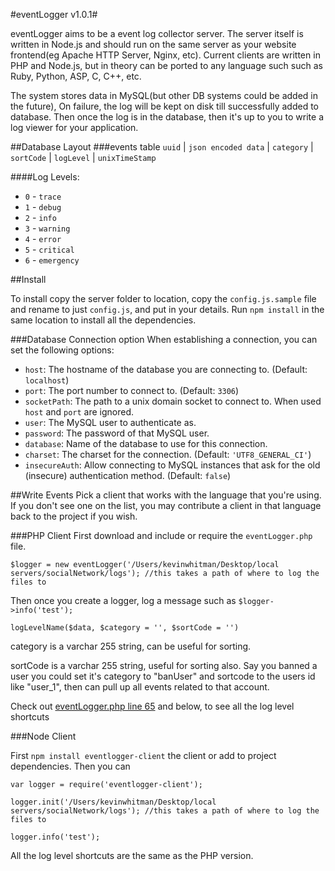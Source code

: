 #eventLogger v1.0.1#

eventLogger aims to be a event log collector server. The server itself is written in Node.js and should run on the same server as your website frontend(eg Apache HTTP Server, Nginx, etc). Current clients are written in PHP and Node.js, but in theory can be ported to any language such such as Ruby, Python, ASP, C, C++, etc.

The system stores data in MySQL(but other DB systems could be added in the future), On failure, the log will be kept on disk till successfully added to database. Then once the log is in the database, then it's up to you to write a log viewer for your application.

##Database Layout
###events table
`uuid` | `json encoded data` | `category` | `sortCode` | `logLevel` | `unixTimeStamp`

####Log Levels:
* `0` - `trace`
* `1` - `debug`
* `2` - `info`
* `3` - `warning`
* `4` - `error`
* `5` - `critical`
* `6` - `emergency`

##Install

To install copy the server folder to location, copy the `config.js.sample` file and rename to just `config.js`, and put in your details. Run `npm install` in the same location to install all the dependencies.

###Database Connection option
When establishing a connection, you can set the following options:

* `host`: The hostname of the database you are connecting to. (Default:
  `localhost`)
* `port`: The port number to connect to. (Default: `3306`)
* `socketPath`: The path to a unix domain socket to connect to. When used `host`
  and `port` are ignored.
* `user`: The MySQL user to authenticate as.
* `password`: The password of that MySQL user.
* `database`: Name of the database to use for this connection.
* `charset`: The charset for the connection. (Default: `'UTF8_GENERAL_CI'`)
* `insecureAuth`: Allow connecting to MySQL instances that ask for the old
  (insecure) authentication method. (Default: `false`)

##Write Events
Pick a client that works with the language that you're using. If you don't see one on the list, you may contribute a client in that language back to the project if you wish.

###PHP Client
First download and include or require the `eventLogger.php` file.

```
$logger = new eventLogger('/Users/kevinwhitman/Desktop/local servers/socialNetwork/logs'); //this takes a path of where to log the files to
```
Then once you create a logger, log a message such as `$logger->info('test');`

`logLevelName($data, $category = '', $sortCode = '')`

category is a varchar 255 string, can be useful for sorting.

sortCode is a varchar 255 string, useful for sorting also. Say you banned a user you could set it's category to "banUser" and sortcode to the users id like "user_1", then can pull up all events related to that account.

Check out [eventLogger.php line 65](https://github.com/keverw/eventLogger/blob/master/client/php/eventLogger.php#L65) and below, to see all the log level shortcuts

###Node Client

First `npm install eventlogger-client` the client or add to project dependencies. Then you can

```
var logger = require('eventlogger-client');

logger.init('/Users/kevinwhitman/Desktop/local servers/socialNetwork/logs'); //this takes a path of where to log the files to

logger.info('test');
``` 

All the log level shortcuts are the same as the PHP version.